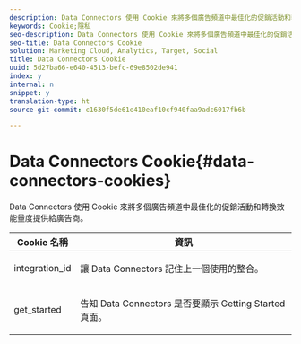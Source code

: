 ```yaml
---
description: Data Connectors 使用 Cookie 來將多個廣告頻道中最佳化的促銷活動和轉換效能量度提供給廣告商。
keywords: Cookie;隱私
seo-description: Data Connectors 使用 Cookie 來將多個廣告頻道中最佳化的促銷活動和轉換效能量度提供給廣告商。
seo-title: Data Connectors Cookie
solution: Marketing Cloud, Analytics, Target, Social
title: Data Connectors Cookie
uuid: 5d27ba66-e640-4513-befc-69e8502de941
index: y
internal: n
snippet: y
translation-type: ht
source-git-commit: c1630f5de61e410eaf10cf940faa9adc6017fb6b

---
```



# Data Connectors Cookie{#data-connectors-cookies}

Data Connectors 使用 Cookie 來將多個廣告頻道中最佳化的促銷活動和轉換效能量度提供給廣告商。

<table id="table_54B402C6E19C4A70B1E27BC9DFF776EB"> 
 <thead> 
  <tr> 
   <th colname="col1" class="entry"> Cookie 名稱 </th> 
   <th colname="col2" class="entry"> 資訊 </th> 
  </tr> 
 </thead>
 <tbody> 
  <tr> 
   <td colname="col1"> <p>integration_id </p> </td> 
   <td colname="col2"> <p>讓 Data Connectors 記住上一個使用的整合。 </p> </td> 
  </tr> 
  <tr> 
   <td colname="col1"> <p>get_started </p> </td> 
   <td colname="col2"> <p>告知 Data Connectors 是否要顯示 <span class="wintitle">Getting Started</span> 頁面。 </p> </td> 
  </tr> 
 </tbody> 
</table>

